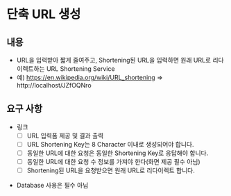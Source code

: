 # 단축 URL 생성

## 내용

* URL을 입력받아 짧게 줄여주고, Shortening된 URL을 입력하면 원래 URL로 리다이렉트하는 URL Shortening Service
* 예) https://en.wikipedia.org/wiki/URL_shortening => http://localhost/JZfOQNro

## 요구 사항

- 링크
  - [ ] URL 입력폼 제공 및 결과 출력
  - [ ] URL Shortening Key는 8 Character 이내로 생성되어야 합니다.
  - [ ] 동일한 URL에 대한 요청은 동일한 Shortening Key로 응답해야 합니다.
  - [ ] 동일한 URL에 대한 요청 수 정보를 가져야 한다(화면 제공 필수 아님)
  - [ ] Shortening된 URL을 요청받으면 원래 URL로 리다이렉트 합니다.

* Database 사용은 필수 아님
